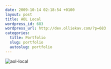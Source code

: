 ```yaml
--- 
date: 2009-10-14 02:18:54 +0100
layout: post
title: AOL Local
wordpress_id: 683
wordpress_url: http://dev.olliekav.com/?p=683
categories: 
  title: Portfolio
  slug: portfolio
  autoslug: portfolio
---
```

![aol-local](http://www.olliekav.com/wp-content/uploads/aol-local.jpg "aol-local")
